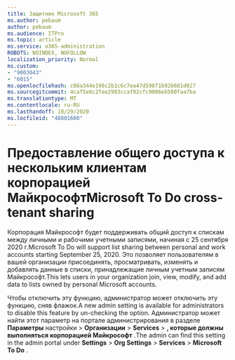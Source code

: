 ```yaml
---
title: Защитник Microsoft 365
ms.author: pebaum
author: pebaum
ms.audience: ITPro
ms.topic: article
ms.service: o365-administration
ROBOTS: NOINDEX, NOFOLLOW
localization_priority: Normal
ms.custom:
- "9003043"
- "6015"
ms.openlocfilehash: c08a344e198c2b1c6c7ea47d598f1b92b681d027
ms.sourcegitcommit: 4caf5e6c2fee2903ccaf92cfc9006eb580faa7ba
ms.translationtype: MT
ms.contentlocale: ru-RU
ms.lasthandoff: 10/29/2020
ms.locfileid: "48801600"
---
```

# <a name="microsoft-to-do-cross-tenant-sharing"></a><span data-ttu-id="95e09-102">Предоставление общего доступа к нескольким клиентам корпорацией Майкрософт</span><span class="sxs-lookup"><span data-stu-id="95e09-102">Microsoft To Do cross-tenant sharing</span></span>

<span data-ttu-id="95e09-103">Корпорация Майкрософт будет поддерживать общий доступ к спискам между личными и рабочими учетными записями, начиная с 25 сентября 2020 г.</span><span class="sxs-lookup"><span data-stu-id="95e09-103">Microsoft To Do will support list sharing between personal and work accounts starting September 25, 2020.</span></span> <span data-ttu-id="95e09-104">Это позволяет пользователям в вашей организации присоединять, просматривать, изменять и добавлять данные в списки, принадлежащие личным учетным записям Майкрософт.</span><span class="sxs-lookup"><span data-stu-id="95e09-104">This lets users in your organization join, view, modify, and add data to lists owned by personal Microsoft accounts.</span></span>

<span data-ttu-id="95e09-105">Чтобы отключить эту функцию, администратор может отключить эту функцию, сняв флажок.</span><span class="sxs-lookup"><span data-stu-id="95e09-105">A new admin setting is available for administrators to disable this feature by un-checking the option.</span></span>
<span data-ttu-id="95e09-106">Администратор может найти этот параметр на портале администрирования в разделе **Параметры** настройки  >  **Организации**  >  **Services**  >  **, которые должны выполняться корпорацией Майкрософт** .</span><span class="sxs-lookup"><span data-stu-id="95e09-106">The admin can find this setting in the admin portal under **Settings** > **Org Settings** > **Services** > **Microsoft To Do** .</span></span>
